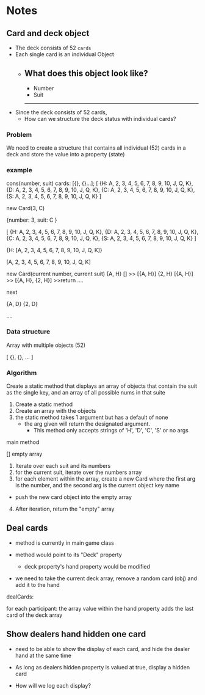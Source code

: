 # Notes

## Card and deck object

- The deck consists of 52 `cards`
- Each single card is an individual Object
    - What does this object look like?
        -------
        - Number
        - Suit
        -------
- Since the deck consists of 52 cards,
    - How can we structure the deck status with individual cards?
    
### Problem
We need to create a structure that contains all individual (52) cards in a deck and store the value into a property (state)

### example
cons(number, suit)
cards: [{}, {}...];
[
    {H: A, 2, 3, 4, 5, 6, 7, 8, 9, 10, J, Q, K},
    {D: A, 2, 3, 4, 5, 6, 7, 8, 9, 10, J, Q, K},
    {C: A, 2, 3, 4, 5, 6, 7, 8, 9, 10, J, Q, K},
    {S: A, 2, 3, 4, 5, 6, 7, 8, 9, 10, J, Q, K}
]

new Card(3, C)

{number: 3,
 suit: C
}

[
    {H: A, 2, 3, 4, 5, 6, 7, 8, 9, 10, J, Q, K},
    {D: A, 2, 3, 4, 5, 6, 7, 8, 9, 10, J, Q, K},
    {C: A, 2, 3, 4, 5, 6, 7, 8, 9, 10, J, Q, K},
    {S: A, 2, 3, 4, 5, 6, 7, 8, 9, 10, J, Q, K}
]

{H: [A, 2, 3, 4, 5, 6, 7, 8, 9, 10, J, Q, K]}

[A, 2, 3, 4, 5, 6, 7, 8, 9, 10, J, Q, K]

new Card(current number, current suit)
{A, H}
[] >> [{A, H}]
{2, H}
[{A, H}] >> [{A, H}, {2, H}] >>return
....

next

{A, D}
{2, D}

....

### Data structure
Array with multiple objects (52)

[
    {},
    {},
    ...
]

### Algorithm

Create a static method that displays an array of objects that contain the suit as the single key, and an array of all possible nums in that suite

1. Create a static method
2. Create an array with the objects
3. the static method takes 1 argument but has a default of none
    - the arg given will return the designated argument.
        - This method only accepts strings of 'H', 'D', 'C', 'S' or no args


main method

[] empty array

1. Iterate over each suit and its numbers
2. for the current suit, iterate over the numbers array
3. for each element within the array, create a new Card where the first arg is the number, and the second arg is the current object key name
  - push the new card object into the empty array
4. After iteration, return the "empty" array

## Deal cards

- method is currently in main game class
- method would point to its "Deck" property
  - deck property's hand property would be modified

- we need to take the current deck array, remove a random card (obj) and add it to the hand

dealCards:

for each participant:
  the array value within the hand property adds the last card of the deck array


## Show dealers hand hidden one card

- need to be able to show the display of each card, and hide the dealer hand at the same time
- As long as dealers hidden property is valued at true, display a hidden card

- How will we log each display?